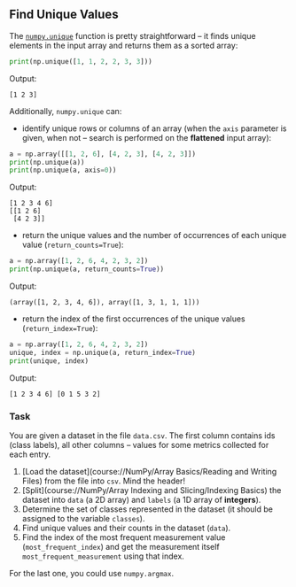 ## Find Unique Values

The [`numpy.unique`](https://numpy.org/doc/stable/reference/generated/numpy.unique.html) function is pretty 
straightforward – it finds unique elements in the input array and returns them as a sorted array:

```python
print(np.unique([1, 1, 2, 2, 3, 3]))
```
Output:
```text
[1 2 3]
```
Additionally, `numpy.unique` can:

- identify unique rows or columns of an array (when the `axis` parameter is given, when not – search is performed on the **flattened** input array):

```python
a = np.array([[1, 2, 6], [4, 2, 3], [4, 2, 3]])
print(np.unique(a))
print(np.unique(a, axis=0))
```
Output:
```text
[1 2 3 4 6]
[[1 2 6]
 [4 2 3]]
```

- return the unique values and the number of occurrences of each unique value (`return_counts=True`):
```python
a = np.array([1, 2, 6, 4, 2, 3, 2])
print(np.unique(a, return_counts=True))
```
Output:
```text
(array([1, 2, 3, 4, 6]), array([1, 3, 1, 1, 1]))
```

- return the index of the first occurrences of the unique values (`return_index=True`):

```python
a = np.array([1, 2, 6, 4, 2, 3, 2])
unique, index = np.unique(a, return_index=True)
print(unique, index)
```
Output:
```text
[1 2 3 4 6] [0 1 5 3 2]
```
### Task
You are given a dataset in the file `data.csv`. The first column contains ids (class labels),
all other columns – values for some metrics collected for each entry.
1. [Load the dataset](course://NumPy/Array Basics/Reading and Writing Files) from the file into `csv`. Mind the header!
2. [Split](course://NumPy/Array Indexing and Slicing/Indexing Basics) the dataset into `data` (a 2D array) and `labels` (a 1D array of **integers**).
3. Determine the set of classes represented in the dataset (it should be assigned to 
the variable `classes`).
4. Find unique values and their counts in the dataset (`data`).
5. Find the index of the most frequent measurement value (`most_frequent_index`) and get the measurement itself
`most_frequent_measurement` using that index.

<div class="hint">For the last one, you could use <code>numpy.argmax</code>.</div>
